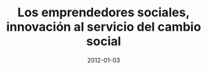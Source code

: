 ---
title: Los emprendedores sociales, innovación al servicio del cambio social
date: 2012-01-03
external_link: https://www.iese.edu/es/files/Entrevista%201-%20Newsletter%2013_tcm5-75114.pdf
thumbnail: /assets/press/20120101-iese.png
---